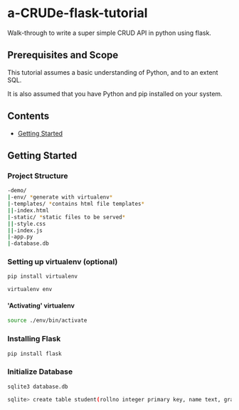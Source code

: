 # a-CRUDe-flask-tutorial
Walk-through to write a super simple CRUD API in python using flask.

## Prerequisites and Scope
This tutorial assumes a basic understanding of Python, and to an extent SQL.

It is also assumed that you have Python and pip installed on your system.

## Contents
- [Getting Started](#getting-started)

## Getting Started

### Project Structure
```sh
-demo/
|-env/ *generate with virtualenv*
|-templates/ *contains html file templates*
||-index.html
|-static/ *static files to be served*
||-style.css
||-index.js
|-app.py
|-database.db
```

### Setting up virtualenv (optional)
```sh
pip install virtualenv
```

```sh
virtualenv env
```
#### 'Activating' virtualenv
```sh
source ./env/bin/activate
```
### Installing Flask
```sh
pip install flask
```

### Initialize Database
```sh
sqlite3 database.db
```
```sh
sqlite> create table student(rollno integer primary key, name text, grade text);
```

